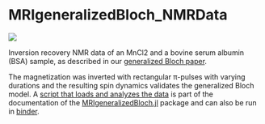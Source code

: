 # MRIgeneralizedBloch_NMRData

[![](https://mybinder.org/badge_logo.svg)](https://mybinder.org/v2/gh/JakobAsslaender/MRIgeneralizedBloch.jl/gh-pages?filepath=v0.2.11/build_literate/Analyze_NMR_Data.ipynb)

Inversion recovery NMR data of an MnCl2 and a bovine serum albumin (BSA) sample, as described in our [generalized Bloch paper](https://arxiv.org/pdf/2107.11000.pdf). 

The magnetization was inverted with rectangular π-pulses with varying durations and the resulting spin dynamics validates the generalized Bloch model. A [script that loads and analyzes the data](https://jakobasslaender.github.io/MRIgeneralizedBloch.jl/stable/build_literate/Analyze_NMR_Data/) is part of the documentation of the [MRIgeneralizedBloch.jl](https://github.com/JakobAsslaender/MRIgeneralizedBloch.jl) package and can also be run in [binder](https://mybinder.org/v2/gh/JakobAsslaender/MRIgeneralizedBloch.jl/gh-pages?filepath=v0.2.5/build_literate/Analyze_NMR_Data.ipynb). 

